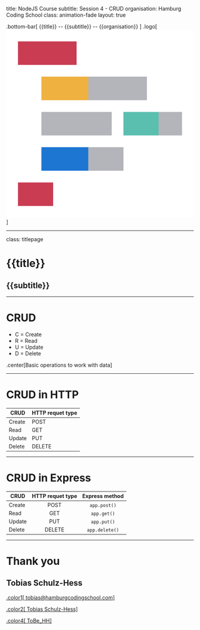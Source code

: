 title: NodeJS Course
subtitle: Session 4 - CRUD
organisation: Hamburg Coding School
class: animation-fade
layout: true

<!-- This is a presentation using backslide to convert the markdown into slides.
     See https://github.com/sinedied/backslide for more details.
     Run backslide as a docker via
     docker run --rm --init -p 4100:4100 -v $PWD:/src registry.gitlab.com/mpolitze/backslide-docker:latest serve -s -p 4100
-->

<!-- This slide will serve as the base layout for all your slides -->

.bottom-bar[
{{title}} -- {{subtitle}} -- {{organisation}}
]
.logo[![logo](slide_images/hcs_mid_32x.png)]

---

class: titlepage

# {{title}}

## {{subtitle}}

---

# CRUD

- C = Create
- R = Read
- U = Update
- D = Delete

.center[Basic operations to work with data]

---

# CRUD in HTTP

| **CRUD** | **HTTP requet type** |
| -------- | -------------------- |
| Create   | POST                 |
| Read     | GET                  |
| Update   | PUT                  |
| Delete   | DELETE               |

---

# CRUD in Express

| **CRUD** | **HTTP requet type** | **Express method** |
| -------- | :------------------: | :----------------: |
| Create   | POST                 | `app.post()`       |
| Read     | GET                  | `app.get()`        |
| Update   | PUT                  | `app.put()`        |
| Delete   | DELETE               | `app.delete()`     |
---

# Thank you

## Tobias Schulz-Hess

[.color1[<i class="fas fa-envelope"></i> tobias@hamburgcodingschool.com]](mailto:tobias@hamburgcodingschool.com)

[.color2[<i class="fab fa-slack"></i> Tobias Schulz-Hess]](https://hamburgcodingschool.slack.com/archives/D026E6LB0PN)

[.color4[<i class="fab fa-twitter"></i> ToBe_HH]](https://twitter.com/ToBe_HH)
